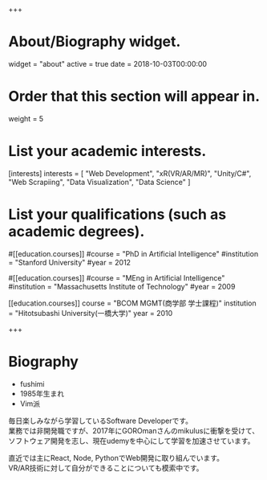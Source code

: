 +++
# About/Biography widget.
widget = "about"
active = true
date = 2018-10-03T00:00:00

# Order that this section will appear in.
weight = 5

# List your academic interests.
[interests]
  interests = [
    "Web Development",
    "xR(VR/AR/MR)",
    "Unity/C#",
    "Web Scrapiing",
    "Data Visualization",
    "Data Science"
  ]

# List your qualifications (such as academic degrees).
#[[education.courses]]
  #course = "PhD in Artificial Intelligence"
  #institution = "Stanford University"
  #year = 2012

#[[education.courses]]
  #course = "MEng in Artificial Intelligence"
  #institution = "Massachusetts Institute of Technology"
  #year = 2009

[[education.courses]]
  course = "BCOM MGMT(商学部 学士課程)"
  institution = "Hitotsubashi University(一橋大学)"
  year = 2010
 
+++

# Biography

* fushimi
* 1985年生まれ    
* Vim派

毎日楽しみながら学習しているSoftware Developerです。    
業務では非開発職ですが、2017年にGOROmanさんのmikulusに衝撃を受けて、ソフトウェア開発を志し、現在udemyを中心にして学習を加速させています。    

直近では主にReact, Node, PythonでWeb開発に取り組んでいます。  
VR/AR技術に対して自分ができることについても模索中です。  
<br>
